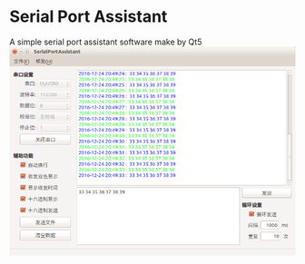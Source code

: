 # Serial Port Assistant
A simple serial port assistant software make by Qt5
![Image](rsc/SerialPortAssistant.png?raw=true)
